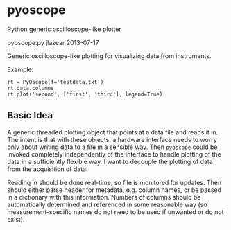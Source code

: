 pyoscope
========

Python generic oscilloscope-like plotter

pyoscope.py
jlazear
2013-07-17

Generic oscilloscope-like plotting for visualizing data from
instruments.

Example:

    rt = PyOscope(f='testdata.txt')
    rt.data.columns
    rt.plot('second', ['first', 'third'], legend=True)

Basic Idea
----------

A generic threaded plotting object that points at a data file and
reads it in. The intent is that with these objects, a hardware
interface needs to worry only about writing data to a file in a
sensible way. Then `pyoscope` could be invoked completely
independently of the interface to handle plotting of the data in a
sufficiently flexible way. I want to decouple the plotting of data
from the acquisition of data!

Reading in should be done real-time, so file is monitored
for updates. Then should either parse header for metadata, e.g. column
names, or be passed in a dictionary with this information. Numbers of
columns should be automatically determined and referenced in some
reasonable way (so measurement-specific names do not need to be used
if unwanted or do not exist).

